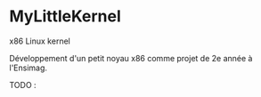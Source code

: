 # MyLittleKernel
x86 Linux kernel

Développement d'un petit noyau x86 comme projet de 2e année à l'Ensimag.

TODO :
